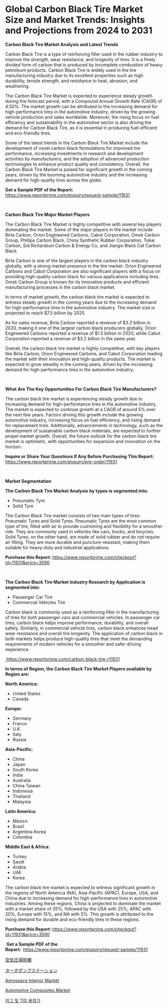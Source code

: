 <p><h1>Global Carbon Black Tire Market Size and Market Trends: Insights and Projections from 2024 to 2031</h1></p><p><strong>Carbon Black Tire Market Analysis and Latest Trends</strong></p>
<p><p>Carbon Black Tire is a type of reinforcing filler used in the rubber industry to improve the strength, wear resistance, and longevity of tires. It is a finely divided form of carbon that is produced by incomplete combustion of heavy petroleum products. Carbon Black Tire is widely used in the tire manufacturing industry due to its excellent properties such as high durability, tensile strength, and resistance to heat, abrasion, and weathering.</p><p>The Carbon Black Tire Market is expected to experience steady growth during the forecast period, with a Compound Annual Growth Rate (CAGR) of 4.50%. The market growth can be attributed to the increasing demand for high-performance tires in the automotive industry, driven by the growing vehicle production and sales worldwide. Moreover, the rising focus on fuel efficiency and sustainability in the automotive sector is also driving the demand for Carbon Black Tire, as it is essential in producing fuel-efficient and eco-friendly tires.</p><p>Some of the latest trends in the Carbon Black Tire Market include the development of novel carbon black formulations for improved tire performance, increasing investments in research and development activities by manufacturers, and the adoption of advanced production technologies to enhance product quality and consistency. Overall, the Carbon Black Tire Market is poised for significant growth in the coming years, driven by the booming automotive industry and the increasing demand for high-quality tires across the globe.</p></p>
<p><strong>Get a Sample PDF of the Report:&nbsp;</strong> <a href="https://www.reportprime.com/enquiry/request-sample/11931">https://www.reportprime.com/enquiry/request-sample/11931</a></p>
<p>&nbsp;</p>
<p><strong>Carbon Black Tire Major Market Players</strong></p>
<p><p>The Carbon Black Tire Market is highly competitive with several key players dominating the market. Some of the major players in the market include Birla Carbon, Orion Engineered Carbons, Cabot Corporation, Omsk Carbon Group, Phillips Carbon Black, China Synthetic Rubber Corporation, Tokai Carbon, Sid Richardson Carbon & Energy Co, and Jiangxi Black Cat Carbon Black.</p><p>Birla Carbon is one of the largest players in the carbon black industry globally, with a strong market presence in the tire market. Orion Engineered Carbons and Cabot Corporation are also significant players with a focus on providing high-quality carbon black for various applications including tires. Omsk Carbon Group is known for its innovative products and efficient manufacturing processes in the carbon black market.</p><p>In terms of market growth, the carbon black tire market is expected to witness steady growth in the coming years due to the increasing demand for high-performance tires in the automotive industry. The market size is projected to reach $7.5 billion by 2025.</p><p>As for sales revenue, Birla Carbon reported a revenue of $3.2 billion in 2020, making it one of the largest carbon black producers globally. Orion Engineered Carbons reported a revenue of $1.5 billion in 2020, while Cabot Corporation reported a revenue of $3.2 billion in the same year.</p><p>Overall, the carbon black tire market is highly competitive, with key players like Birla Carbon, Orion Engineered Carbons, and Cabot Corporation leading the market with their innovation and high-quality products. The market is expected to grow steadily in the coming years, driven by the increasing demand for high-performance tires in the automotive industry.</p></p>
<p>&nbsp;</p>
<p><strong>What Are The Key Opportunities For Carbon Black Tire Manufacturers?</strong></p>
<p><p>The carbon black tire market is experiencing steady growth due to increasing demand for high-performance tires in the automotive industry. The market is expected to continue growth at a CAGR of around 5% over the next few years. Factors driving this growth include the growing automotive industry, increasing focus on fuel efficiency, and rising demand for replacement tires. Additionally, advancements in technology, such as the development of sustainable carbon black materials, are expected to further propel market growth. Overall, the future outlook for the carbon black tire market is optimistic, with opportunities for expansion and innovation on the horizon.</p></p>
<p><strong>Inquire or Share Your Questions If Any Before Purchasing This Report:</strong> <a href="https://www.reportprime.com/enquiry/pre-order/11931">https://www.reportprime.com/enquiry/pre-order/11931</a></p>
<p>&nbsp;</p>
<p><strong>Market Segmentation</strong></p>
<p><strong>The Carbon Black Tire Market Analysis by types is segmented into:</strong></p>
<p><ul><li>Pneumatic Tyre</li><li>Solid Tyre</li></ul></p>
<p><p>The Carbon Black Tire market consists of two main types of tires: Pneumatic Tyres and Solid Tyres. Pneumatic Tyres are the most common type of tire, filled with air to provide cushioning and flexibility for a smoother ride. They are commonly used in vehicles like cars, trucks, and bicycles. Solid Tyres, on the other hand, are made of solid rubber and do not require air filling. They are more durable and puncture-resistant, making them suitable for heavy-duty and industrial applications.</p></p>
<p><strong>Purchase this Report:&nbsp;</strong><a href="https://www.reportprime.com/checkout?id=11931&price=3590">https://www.reportprime.com/checkout?id=11931&price=3590</a></p>
<p>&nbsp;</p>
<p><strong>The Carbon Black Tire Market Industry Research by Application is segmented into:</strong></p>
<p><ul><li>Passenger Car Tire</li><li>Commercial Vehicles Tire</li></ul></p>
<p><p>Carbon black is commonly used as a reinforcing filler in the manufacturing of tires for both passenger cars and commercial vehicles. In passenger car tires, carbon black helps improve performance, durability, and overall safety. Similarly, in commercial vehicle tires, carbon black enhances tread wear resistance and overall tire longevity. The application of carbon black in both markets helps produce high-quality tires that meet the demanding requirements of modern vehicles for a smoother and safer driving experience.</p></p>
<p><a href="https://www.reportprime.com/carbon-black-tire-r11931">&nbsp;https://www.reportprime.com/carbon-black-tire-r11931</a></p>
<p><strong>In terms of Region, the Carbon Black Tire Market Players available by Region are:</strong></p>
<p>
    <p> <strong> North America: </strong>
        <ul>
            <li>United States</li>
            <li>Canada</li>
        </ul>
        </p> 
    <p> <strong> Europe: </strong>
        <ul>
            <li>Germany</li>
            <li>France</li>
            <li>U.K.</li>
            <li>Italy</li>
            <li>Russia</li>
        </ul>
        </p> 
    <p> <strong> Asia-Pacific: </strong>
        <ul>
            <li>China</li>
            <li>Japan</li>
            <li>South Korea</li>
            <li>India</li>
            <li>Australia</li>
            <li>China Taiwan</li>
            <li>Indonesia</li>
            <li>Thailand</li>
            <li>Malaysia</li>
        </ul>
        </p> 
    <p> <strong> Latin America: </strong>
        <ul>
            <li>Mexico</li>
            <li>Brazil</li>
            <li>Argentina Korea</li>
            <li>Colombia</li>
        </ul>
        </p> 
    <p> <strong> Middle East & Africa: </strong>
        <ul>
            <li>Turkey</li>
            <li>Saudi</li>
            <li>Arabia</li>
            <li>UAE</li>
            <li>Korea</li>
        </ul>
    </p>
    </p>
<p><p>The carbon black tire market is expected to witness significant growth in the regions of North America (NA), Asia-Pacific (APAC), Europe, USA, and China due to increasing demand for high-performance tires in automotive industries. Among these regions, China is projected to dominate the market with a market share of 35%, followed by the USA with 25%, APAC with 20%, Europe with 15%, and NA with 5%. This growth is attributed to the rising demand for durable and eco-friendly tires in these regions.</p></p>
<p><strong>Purchase this Report: </strong><a href="https://www.reportprime.com/checkout?id=11931&price=3590">https://www.reportprime.com/checkout?id=11931&price=3590</a></p>
<p>&nbsp;<strong>Get a Sample PDF of the Report:&nbsp;&nbsp;</strong><a href="https://www.reportprime.com/enquiry/request-sample/11931">https://www.reportprime.com/enquiry/request-sample/11931</a></p>
<p><strong></strong></p>
<p><p><a href="https://github.com/TatumKoelpin2017/Market-Research-Report-List-1/blob/main/639902969672.md">空気圧掃除機</a></p><p><a href="https://github.com/WhitneyMurphy1982/Market-Research-Report-List-1/blob/main/283269269673.md">ターボポンプステーション</a></p><p><a href="https://github.com/redneck06/Market-Research-Report-List-3/blob/main/aerospace-interior-market.md">Aerospace Interior Market</a></p><p><a href="https://github.com/peachesmcdowel1/Market-Research-Report-List-2/blob/main/automotive-composites-market.md">Automotive Composites Market</a></p><p><a href="https://github.com/KoleLedner/Market-Research-Report-List-1/blob/main/445556867219.md">미그 및 TIG 용접기</a></p></p>